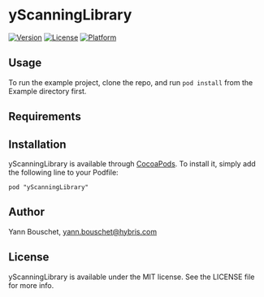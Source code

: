 # yScanningLibrary

[![Version](https://img.shields.io/cocoapods/v/yScanningLibrary.svg?style=flat)](http://cocoadocs.org/docsets/yScanningLibrary)
[![License](https://img.shields.io/cocoapods/l/yScanningLibrary.svg?style=flat)](http://cocoadocs.org/docsets/yScanningLibrary)
[![Platform](https://img.shields.io/cocoapods/p/yScanningLibrary.svg?style=flat)](http://cocoadocs.org/docsets/yScanningLibrary)

## Usage

To run the example project, clone the repo, and run `pod install` from the Example directory first.

## Requirements

## Installation

yScanningLibrary is available through [CocoaPods](http://cocoapods.org). To install
it, simply add the following line to your Podfile:

    pod "yScanningLibrary"

## Author

Yann Bouschet, yann.bouschet@hybris.com

## License

yScanningLibrary is available under the MIT license. See the LICENSE file for more info.

